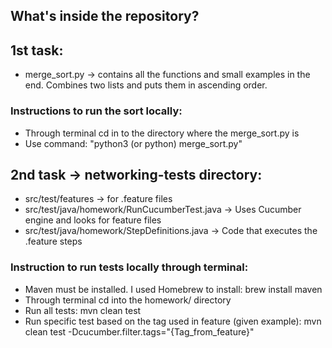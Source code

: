 ## What's inside the repository?

## 1st task:
- merge_sort.py -> contains all the functions and small examples in the end. Combines two lists and puts them in ascending order.

### Instructions to run the sort locally:
- Through terminal cd in to the directory where the merge_sort.py is
- Use command: "python3 (or python) merge_sort.py"

## 2nd task -> networking-tests directory:
- src/test/features -> for .feature files
- src/test/java/homework/RunCucumberTest.java -> Uses Cucumber engine and looks for feature files
- src/test/java/homework/StepDefinitions.java -> Code that executes the .feature steps

### Instruction to run tests locally through terminal:
- Maven must be installed. I used Homebrew to install: brew install maven
- Through terminal cd into the homework/ directory
- Run all tests: mvn clean test
- Run specific test based on the tag used in feature (given example): mvn clean test -Dcucumber.filter.tags="{Tag_from_feature}"
